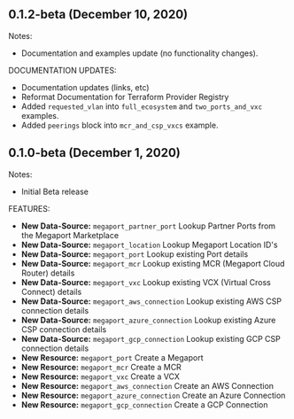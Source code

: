 ## 0.1.2-beta (December 10, 2020)

Notes:

* Documentation and examples update (no functionality changes).

DOCUMENTATION UPDATES:

* Documentation updates (links, etc)
* Reformat Documentation for Terraform Provider Registry
* Added `requested_vlan` into `full_ecosystem` and `two_ports_and_vxc` examples.
* Added `peerings` block into `mcr_and_csp_vxcs` example.

## 0.1.0-beta (December 1, 2020)

Notes:  

* Initial Beta release

FEATURES:

* **New Data-Source:** `megaport_partner_port` Lookup Partner Ports from the Megaport Marketplace
* **New Data-Source:** `megaport_location` Lookup Megaport Location ID's
* **New Data-Source:** `megaport_port` Lookup existing Port details
* **New Data-Source:** `megaport_mcr` Lookup existing MCR (Megaport Cloud Router) details 
* **New Data-Source:** `megaport_vxc` Lookup existing VCX (Virtual Cross Connect) details
* **New Data-Source:** `megaport_aws_connection` Lookup existing AWS CSP connection details
* **New Data-Source:** `megaport_azure_connection` Lookup existing Azure CSP connection details
* **New Data-Source:** `megaport_gcp_connection` Lookup existing GCP CSP connection details
* **New Resource:** `megaport_port` Create a Megaport
* **New Resource:** `megaport_mcr` Create a MCR
* **New Resource:** `megaport_vxc` Create a VCX
* **New Resource:** `megaport_aws_connection` Create an AWS Connection
* **New Resource:** `megaport_azure_connection` Create an Azure Connection
* **New Resource:** `megaport_gcp_connection` Create a GCP Connection
